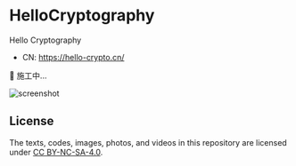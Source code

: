 # HelloCryptography
Hello Cryptography

- CN: https://hello-crypto.cn/


🚧 施工中...


![screenshot]("/assets/screenshot.png")


## License

The texts, codes, images, photos, and videos in this repository are licensed under [CC BY-NC-SA-4.0](https://creativecommons.org/licenses/by-nc-sa/4.0/).
